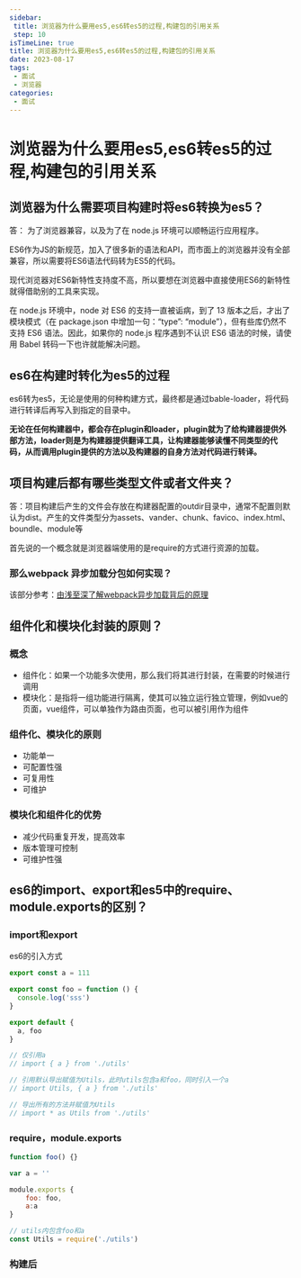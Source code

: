 ```yaml
---
sidebar:
 title: 浏览器为什么要用es5,es6转es5的过程,构建包的引用关系
 step: 10
isTimeLine: true
title: 浏览器为什么要用es5,es6转es5的过程,构建包的引用关系
date: 2023-08-17
tags:
 - 面试
 - 浏览器
categories:
 - 面试
---
```


# 浏览器为什么要用es5,es6转es5的过程,构建包的引用关系

## 浏览器为什么需要项目构建时将es6转换为es5？

答： 为了浏览器兼容，以及为了在 node.js 环境可以顺畅运行应用程序。

ES6作为JS的新规范，加入了很多新的语法和API，而市面上的浏览器并没有全部兼容，所以需要将ES6语法代码转为ES5的代码。

现代浏览器对ES6新特性支持度不高，所以要想在浏览器中直接使用ES6的新特性就得借助别的工具来实现。

在 node.js 环境中，node 对 ES6 的支持一直被诟病，到了 13 版本之后，才出了模块模式（在 package.json 中增加一句：“type”: “module”），但有些库仍然不支持 ES6 语法。因此，如果你的 node.js 程序遇到不认识 ES6 语法的时候，请使用 Babel 转码一下也许就能解决问题。


## es6在构建时转化为es5的过程

es6转为es5，无论是使用的何种构建方式，最终都是通过bable-loader，将代码进行转译后再写入到指定的目录中。

**无论在任何构建器中，都会存在plugin和loader，plugin就为了给构建器提供外部方法，loader则是为构建器提供翻译工具，让构建器能够读懂不同类型的代码，从而调用plugin提供的方法以及构建器的自身方法对代码进行转译。**


## 项目构建后都有哪些类型文件或者文件夹？

答：项目构建后产生的文件会存放在构建器配置的outdir目录中，通常不配置则默认为dist。产生的文件类型分为assets、vander、chunk、favico、index.html、boundle、module等

首先说的一个概念就是浏览器端使用的是require的方式进行资源的加载。

### 那么webpack 异步加载分包如何实现？

该部分参考：[由浅至深了解webpack异步加载背后的原理](https://zhuanlan.zhihu.com/p/100459699)

## 组件化和模块化封装的原则？

### 概念

* 组件化：如果一个功能多次使用，那么我们将其进行封装，在需要的时候进行调用
* 模块化：是指将一组功能进行隔离，使其可以独立运行独立管理，例如vue的页面，vue组件，可以单独作为路由页面，也可以被引用作为组件

### 组件化、模块化的原则

* 功能单一
* 可配置性强
* 可复用性
* 可维护


### 模块化和组件化的优势

* 减少代码重复开发，提高效率
* 版本管理可控制
* 可维护性强


## es6的import、export和es5中的require、module.exports的区别？

### import和export

es6的引入方式
```ts
export const a = 111

export const foo = function () {
  console.log('sss')
}

export default {
  a, foo
}
```

```ts
// 仅引用a
// import { a } from './utils'

// 引用默认导出赋值为Utils，此时utils包含a和foo，同时引入一个a
// import Utils, { a } from './utils'

// 导出所有的方法并赋值为Utils
// import * as Utils from './utils'
```


### require，module.exports

```js
function foo() {}

var a = ''

module.exports {
    foo: foo,
    a:a
}

```

```js
// utils内包含foo和a
const Utils = require('./utils')
```

### 构建后


